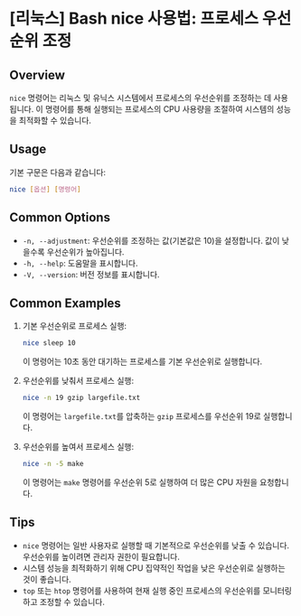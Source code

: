 # [리눅스] Bash nice 사용법: 프로세스 우선순위 조정

## Overview
`nice` 명령어는 리눅스 및 유닉스 시스템에서 프로세스의 우선순위를 조정하는 데 사용됩니다. 이 명령어를 통해 실행되는 프로세스의 CPU 사용량을 조절하여 시스템의 성능을 최적화할 수 있습니다.

## Usage
기본 구문은 다음과 같습니다:
```bash
nice [옵션] [명령어]
```

## Common Options
- `-n, --adjustment`: 우선순위를 조정하는 값(기본값은 10)을 설정합니다. 값이 낮을수록 우선순위가 높아집니다.
- `-h, --help`: 도움말을 표시합니다.
- `-V, --version`: 버전 정보를 표시합니다.

## Common Examples
1. 기본 우선순위로 프로세스 실행:
   ```bash
   nice sleep 10
   ```
   이 명령어는 10초 동안 대기하는 프로세스를 기본 우선순위로 실행합니다.

2. 우선순위를 낮춰서 프로세스 실행:
   ```bash
   nice -n 19 gzip largefile.txt
   ```
   이 명령어는 `largefile.txt`를 압축하는 `gzip` 프로세스를 우선순위 19로 실행합니다.

3. 우선순위를 높여서 프로세스 실행:
   ```bash
   nice -n -5 make
   ```
   이 명령어는 `make` 명령어를 우선순위 5로 실행하여 더 많은 CPU 자원을 요청합니다.

## Tips
- `nice` 명령어는 일반 사용자로 실행할 때 기본적으로 우선순위를 낮출 수 있습니다. 우선순위를 높이려면 관리자 권한이 필요합니다.
- 시스템 성능을 최적화하기 위해 CPU 집약적인 작업을 낮은 우선순위로 실행하는 것이 좋습니다.
- `top` 또는 `htop` 명령어를 사용하여 현재 실행 중인 프로세스의 우선순위를 모니터링하고 조정할 수 있습니다.